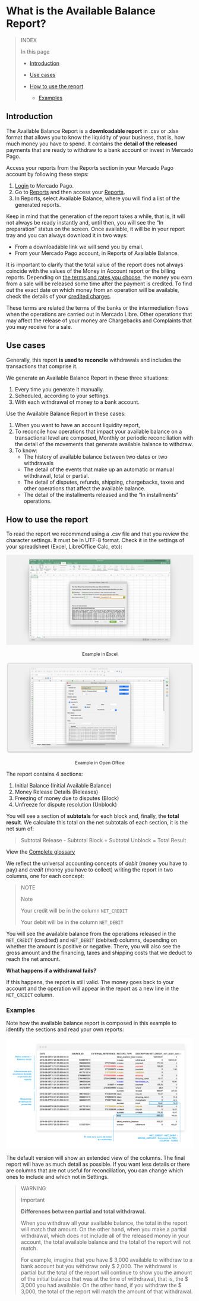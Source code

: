 # What is the Available Balance Report?

> INDEX
>
> In this page
>
> - [Introduction](#bookmark_introduction) 
>
> - [Use cases](#bookmark_use_cases)
>
> - [How to use the report](#bookmark_how_to_use_the_report) 
>
>    + [Examples](#bookmark_examples)
>


## Introduction

The Available Balance Report is a **downloadable report** in .csv or .xlsx format that allows you to know the liquidity of your business, that is, how much money you have to spend. It contains the **detail of the released** payments that are ready to withdraw to a bank account or invest in Mercado Pago.

Access your reports from the Reports section in your Mercado Pago account by following these steps:
1. [Login](https://www.mercadolibre.com/jms/mla/lgz/msl/login/H4sIAAAAAAAEAy2OQQ7DIAwE_-JzlNw59iPIIoagQo2MI1pF_XtN1OOux2NfUDjll9dPI3BA71ZyyAoLtIIaWarPuw1qs6pnpX8sOBEUrKQkHdw1RYn2B9nSVKmcZAyeevhYeFh1n7IusYVDtXW3bWOMtZIE3Llh4jVwXVE2w4RS7man-cCt-y4QsatXwfAEF7F0-v4AxU1qhMMAAAA/user) to Mercado Pago.
1. Go to [Reports](https://www.mercadopago.com/mla/account/movements) and then access your [Reports](https://www.mercadopago.com/mla/account/movements).
1. In Reports, select Available Balance, where you will find a list of the generated reports.

Keep in mind that the generation of the report takes a while, that is, it will not always be ready instantly and, until then, you will see the “In preparation” status on the screen. Once available, it will be in your report tray and you can always download it in two ways:
* From a downloadable link we will send you by email.
* From your Mercado Pago account, in Reports of Available Balance. 

It is important to clarify that the total value of the report does not always coincide with the values of the Money in Account report or the billing reports. Depending on [the terms and rates you choose](https://www.mercadopago.com.ar/settings/release-options), the money you earn from a sale will be released some time after the payment is credited. To find out the exact date on which money from an operation will be available, check the details of your [credited charges](https://www.mercadopago.com.ar/activities/balance).
 
These terms are related the terms of the banks or the intermediation flows when the operations are carried out in Mercado Libre. Other operations that may affect the release of your money are Chargebacks and Complaints that you may receive for a sale.


## Use cases

Generally, this report **is used to reconcile** withdrawals and includes the transactions that comprise it.

We generate an Available Balance Report in these three situations: 
1. Every time you generate it manually.
1. Scheduled, according to your settings.
1. With each withdrawal of money to a bank account.

Use the Available Balance Report in these cases: 
1. When you want to have an account liquidity report,
1. To reconcile how operations that impact your available balance on a transactional level are composed,
Monthly or periodic reconciliation with the detail of the movements that generate available balance to withdraw.
1. To know:
     + The history of available balance between two dates or two withdrawals
     + The detail of the events that make up an automatic or manual withdrawal, total or partial.
     + The detail of disputes, refunds, shipping, chargebacks, taxes and other operations that affect the available balance.
     + The detail of the installments released and the “In installments” operations.


## How to use the report

To read the report we recommend using a .csv file and that you review the character settings. It must be in UTF-8 format. Check it in the settings of your spreadsheet (Excel, LibreOffice Calc, etc):

![Available Balance Report excel Mercado Pago](/images/manage-account/reports/excel-en.png)
<p style="text-align:center;font-size:12px;">Example in Excel </p>

![Available Balance Report Open Office Mercado Pago](/images/manage-account/reports/open-office-en.png)
<p style="text-align:center;font-size:12px;">Example in Open Office</p>

The report contains 4 sections:
1. Initial Balance (Initial Available Balance)
1. Money Release Details (Releases)
1. Freezing of money due to disputes (Block)
1. Unfreeze for dispute resolution (Unblock)

You will see a section of **subtotals** for each block and, finally, the **total result**. We calculate this total on the net subtotals of each section, it is the net sum of:

> Subtotal Release - Subtotal Block + Subtotal Unblock = Total Result

View the [Complete glossary](https://www.mercadopago.com.ar/developers/en/guides/manage-account/reports/available-money-reports-glossary)

We reflect the universal accounting concepts of *debit* (money you have to pay) and *credit* (money you have to collect) writing the report in two columns, one for each concept:

> NOTE
>
> Note
>
> Your credit will be in the column `NET_CREDIT`
>
> Your debit will be in the column `NET_DEBIT`

You will see the available balance from the operations released in the `NET_CREDIT` (credited) and `NET_DEBIT` (debited) columns, depending on whether the amount is positive or negative. There, you will also see the gross amount and the financing, taxes and shipping costs that we deduct to reach the net amount.

**What happens if a withdrawal fails?**

If this happens, the report is still valid. The money goes back to your account and the operation will appear in the report as a new line in the `NET_CREDIT` column.

### Examples

Note how the available balance report is composed in this example to identify the sections and read your own reports:

![Available Balance Report Examples Mercado Pago](/images/manage-account/reports/examples.png)

The default version will show an extended view of the columns. The final report will have as much detail as possible. If you want less details or there are columns that are not useful for reconciliation, you can change which ones to include and which not in Settings.

> WARNING
> 
> Important
>
> **Differences between partial and total withdrawal.**
> 
> When you withdraw all your available balance, the total in the report will match that amount. On the other hand, when you make a partial withdrawal, which does not include all of the released money in your account, the total available balance and the total of the report will not match.
>
> For example, imagine that you have $ 3,000 available to withdraw to a bank account but you withdraw only $ 2,000. The withdrawal is partial but the total of the report will continue to show you the amount of the initial balance that was at the time of withdrawal, that is, the $ 3,000 you had available. On the other hand, if you withdraw the $ 3,000, the total of the report will match the amount of that withdrawal.